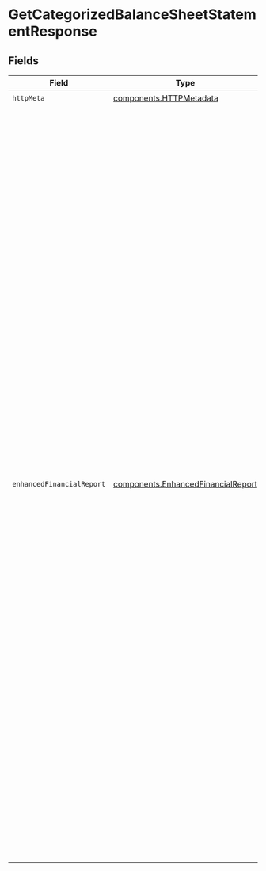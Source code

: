 # GetCategorizedBalanceSheetStatementResponse


## Fields

| Field                                                                                                                                                                                                                                                                                                                                                                                                                                                                                                                                                                                                                                                                                                                                                                                                                                                                                                                                                                                                                                                                                                           | Type                                                                                                                                                                                                                                                                                                                                                                                                                                                                                                                                                                                                                                                                                                                                                                                                                                                                                                                                                                                                                                                                                                            | Required                                                                                                                                                                                                                                                                                                                                                                                                                                                                                                                                                                                                                                                                                                                                                                                                                                                                                                                                                                                                                                                                                                        | Description                                                                                                                                                                                                                                                                                                                                                                                                                                                                                                                                                                                                                                                                                                                                                                                                                                                                                                                                                                                                                                                                                                     | Example                                                                                                                                                                                                                                                                                                                                                                                                                                                                                                                                                                                                                                                                                                                                                                                                                                                                                                                                                                                                                                                                                                         |
| --------------------------------------------------------------------------------------------------------------------------------------------------------------------------------------------------------------------------------------------------------------------------------------------------------------------------------------------------------------------------------------------------------------------------------------------------------------------------------------------------------------------------------------------------------------------------------------------------------------------------------------------------------------------------------------------------------------------------------------------------------------------------------------------------------------------------------------------------------------------------------------------------------------------------------------------------------------------------------------------------------------------------------------------------------------------------------------------------------------- | --------------------------------------------------------------------------------------------------------------------------------------------------------------------------------------------------------------------------------------------------------------------------------------------------------------------------------------------------------------------------------------------------------------------------------------------------------------------------------------------------------------------------------------------------------------------------------------------------------------------------------------------------------------------------------------------------------------------------------------------------------------------------------------------------------------------------------------------------------------------------------------------------------------------------------------------------------------------------------------------------------------------------------------------------------------------------------------------------------------- | --------------------------------------------------------------------------------------------------------------------------------------------------------------------------------------------------------------------------------------------------------------------------------------------------------------------------------------------------------------------------------------------------------------------------------------------------------------------------------------------------------------------------------------------------------------------------------------------------------------------------------------------------------------------------------------------------------------------------------------------------------------------------------------------------------------------------------------------------------------------------------------------------------------------------------------------------------------------------------------------------------------------------------------------------------------------------------------------------------------- | --------------------------------------------------------------------------------------------------------------------------------------------------------------------------------------------------------------------------------------------------------------------------------------------------------------------------------------------------------------------------------------------------------------------------------------------------------------------------------------------------------------------------------------------------------------------------------------------------------------------------------------------------------------------------------------------------------------------------------------------------------------------------------------------------------------------------------------------------------------------------------------------------------------------------------------------------------------------------------------------------------------------------------------------------------------------------------------------------------------- | --------------------------------------------------------------------------------------------------------------------------------------------------------------------------------------------------------------------------------------------------------------------------------------------------------------------------------------------------------------------------------------------------------------------------------------------------------------------------------------------------------------------------------------------------------------------------------------------------------------------------------------------------------------------------------------------------------------------------------------------------------------------------------------------------------------------------------------------------------------------------------------------------------------------------------------------------------------------------------------------------------------------------------------------------------------------------------------------------------------- |
| `httpMeta`                                                                                                                                                                                                                                                                                                                                                                                                                                                                                                                                                                                                                                                                                                                                                                                                                                                                                                                                                                                                                                                                                                      | [components.HTTPMetadata](../../models/components/httpmetadata.md)                                                                                                                                                                                                                                                                                                                                                                                                                                                                                                                                                                                                                                                                                                                                                                                                                                                                                                                                                                                                                                              | :heavy_check_mark:                                                                                                                                                                                                                                                                                                                                                                                                                                                                                                                                                                                                                                                                                                                                                                                                                                                                                                                                                                                                                                                                                              | N/A                                                                                                                                                                                                                                                                                                                                                                                                                                                                                                                                                                                                                                                                                                                                                                                                                                                                                                                                                                                                                                                                                                             |                                                                                                                                                                                                                                                                                                                                                                                                                                                                                                                                                                                                                                                                                                                                                                                                                                                                                                                                                                                                                                                                                                                 |
| `enhancedFinancialReport`                                                                                                                                                                                                                                                                                                                                                                                                                                                                                                                                                                                                                                                                                                                                                                                                                                                                                                                                                                                                                                                                                       | [components.EnhancedFinancialReport](../../models/components/enhancedfinancialreport.md)                                                                                                                                                                                                                                                                                                                                                                                                                                                                                                                                                                                                                                                                                                                                                                                                                                                                                                                                                                                                                        | :heavy_minus_sign:                                                                                                                                                                                                                                                                                                                                                                                                                                                                                                                                                                                                                                                                                                                                                                                                                                                                                                                                                                                                                                                                                              | OK                                                                                                                                                                                                                                                                                                                                                                                                                                                                                                                                                                                                                                                                                                                                                                                                                                                                                                                                                                                                                                                                                                              | {<br/>"reportInfo": {<br/>"reportName": "EnhancedProfitAndLossAccounts",<br/>"companyName": "ABC LTD",<br/>"generatedDate": "2022-01-01"<br/>},<br/>"reportItems": [<br/>{<br/>"date": "2022-01-01",<br/>"balance": 70,<br/>"accountName": "Sales UK",<br/>"accountId": "13931cbf-ea06-4d6e-9538-a8457fa66011",<br/>"accountCategory": {<br/>"status": "Suggested",<br/>"levels": [<br/>{<br/>"levelName": "Income",<br/>"confidence": 0.95<br/>},<br/>{<br/>"levelName": "Revenue",<br/>"confidence": 0.9<br/>}<br/>]<br/>}<br/>},<br/>{<br/>"date": "2022-01-01",<br/>"balance": 30,<br/>"accountName": "Sales US",<br/>"accountId": "13931cbf-ea06-4d6e-9538-a8457fa66011",<br/>"accountCategory": {<br/>"lastUpdated": "2022-01-02",<br/>"status": "Suggested",<br/>"levels": [<br/>{<br/>"levelName": "Income",<br/>"confidence": 0.95<br/>},<br/>{<br/>"levelName": "Revenue",<br/>"confidence": 0.9<br/>}<br/>]<br/>}<br/>},<br/>{<br/>"date": "2022-01-01",<br/>"balance": 70,<br/>"accountName": "Amazon",<br/>"accountId": "13931cbf-ea06-4d6e-9538-a8457fa66011",<br/>"accountCategory": {<br/>"lastUpdated": "2022-01-02",<br/>"status": "Suggested",<br/>"levels": [<br/>{<br/>"levelName": "Income",<br/>"confidence": 0.95<br/>},<br/>{<br/>"levelName": "Revenue",<br/>"confidence": 0.95<br/>},<br/>{<br/>"levelName": "Online",<br/>"confidence": 0.8<br/>}<br/>]<br/>}<br/>}<br/>]<br/>} |